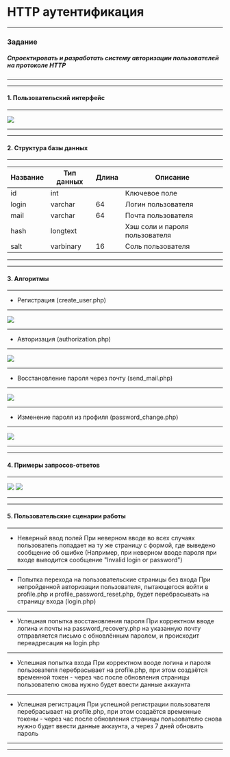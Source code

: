# HTTP аутентификация
***
### Задание
##### Спроектировать и разработать систему авторизации пользователей на протоколе HTTP
***
***
#### 1. Пользовательский интерфейс
---
![](https://raw.githubusercontent.com/Argoleed/HTTP_auth/main/user_interface.png)
***
***
#### 2. Структура базы данных
***
| Название | Тип данных | Длина | Описание                                          |
|----------|------------|-------|---------------------------------------------------|
| id       | int        |       | Ключевое поле                                     |
| login    | varchar    | 64    | Логин пользователя                                |
| mail     | varchar    | 64    | Почта пользователя                                |
| hash     | longtext   |       | Хэш соли и пароля пользователя                    |
| salt     | varbinary  | 16    | Соль пользователя                                 |
***
***
#### 3. Алгоритмы
***
- Регистрация (create_user.php)
***
![](https://github.com/Argoleed/HTTP_auth/blob/main/registration.png?raw=true)
***
- Авторизация (authorization.php)
***
![](https://github.com/Argoleed/HTTP_auth/blob/main/authorization.png?raw=true)
***
- Восстановление пароля через почту (send_mail.php)
***
![](https://github.com/Argoleed/HTTP_auth/blob/main/send_mail.png?raw=true)
***
- Изменение пароля из профиля (password_change.php)
***
![](https://github.com/Argoleed/HTTP_auth/blob/main/password_change.png?raw=true)
***
***
#### 4. Примеры запросов-ответов
***
![](https://github.com/Argoleed/HTTP_auth/blob/main/API_1.png?raw=true)
![](https://github.com/Argoleed/HTTP_auth/blob/main/API_2.png?raw=true)
***
***
#### 5. Пользовательские сценарии работы
***
- Неверный ввод полей
При неверном вводе во всех случаях пользователь попадает на ту же страницу с формой, где выведено сообщение об ошибке (Например, при неверном вводе пароля при входе выводится сообщение "Invalid login or password")
***
- Попытка перехода на пользовательские страницы без входа
При непройденной авторизации пользователя, пытающегося войти в profile.php и profile_password_reset.php, будет перебрасывать на страницу входа (login.php)
***
- Успешная попытка восстановления пароля
При корректном вводе логина и почты на password_recovery.php на указанную почту отправляется письмо с обновлённым паролем, и происходит переадресация на login.php
***
- Успешная попытка входа
При корректном вооде логина и пароля пользователя перебрасывает на profile.php, при этом создаётся временной токен - через час после обновления страницы пользователю снова нужно будет ввести данные аккаунта
***
- Успешная регистрация
При успешной регистрации пользователя перебрасывает на profile.php, при этом создаётся временные токены - через час после обновления страницы пользователю снова нужно будет ввести данные аккаунта, а через 7 дней обновить пароль
***
***

